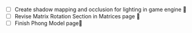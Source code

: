 - [ ] Create shadow mapping and occlusion for lighting in game engine 🔽
- [ ] Revise Matrix Rotation Section in Matrices page 🔼 
- [ ] Finish Phong Model page🔼 